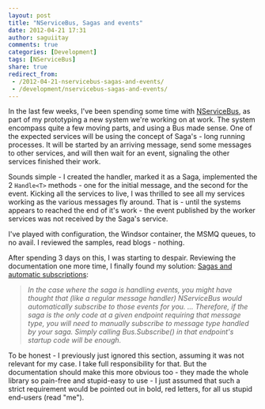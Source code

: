 ```yaml
---
layout: post
title: "NServiceBus, Sagas and events"
date: 2012-04-21 17:31
author: saguiitay
comments: true
categories: [Development]
tags: [NServiceBus]
share: true
redirect_from:
 - /2012-04-21-nservicebus-sagas-and-events/
 - /development/nservicebus-sagas-and-events/
---
```

In the last few weeks, I've been spending some time with [NServiceBus](http://www.nservicebus.com), as part of my prototyping a new system 
we're working on at work. The system encompass quite a few moving parts, and using a Bus made sense. One of the expected services will be 
using the concept of Saga's - long running processes. It will be started by an arriving message, send some messages to other services, and will 
then wait for an event, signaling the other services finished their work.

Sounds simple - I created the handler, marked it as a Saga, implemented the 2 `Handle<T>` methods - one for the initial message, and the second 
for the event. Kicking all the services to live, I was thrilled to see all my services working as the various messages fly around. 
That is - until the systems appears to reached the end of it's work - the event published by the worker services was not received by the Saga's service. 

I've played with configuration, the Windsor container, the MSMQ queues, to no avail. I reviewed the samples, read blogs - nothing. 

After spending 3 days on this, I was starting to despair. Reviewing the documentation one more time, I finally found my solution:
[Sagas and automatic subscriptions](http://www.nservicebus.com/Sagas.aspx):

> *In the case where the saga is handling events, you might have thought that (like a regular message handler) NServiceBus would automatically subscribe to those events for you. 
> ... 
> Therefore, if the saga is the only code at a given endpoint requiring that message type, you will need to manually subscribe to message type handled by your saga. 
> Simply calling Bus.Subscribe() in that endpoint's startup code will be enough.*

To be honest - I previously just ignored this section, assuming it was not relevant for my case. I take full responsibility for that. 
But the documentation should make this more obvious too - they made the whole library so pain-free and stupid-easy to use - I just assumed 
that such a strict requirement would be pointed out in bold, red letters, for all us stupid end-users (read "me").
